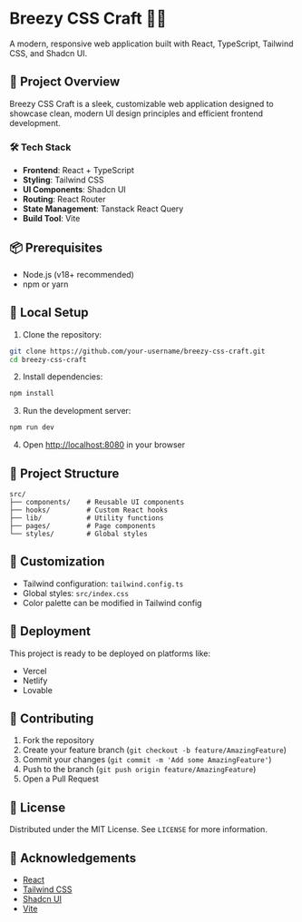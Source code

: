 
# Breezy CSS Craft 🎨✨

A modern, responsive web application built with React, TypeScript, Tailwind CSS, and Shadcn UI.

## 🚀 Project Overview

Breezy CSS Craft is a sleek, customizable web application designed to showcase clean, modern UI design principles and efficient frontend development.

### 🛠 Tech Stack

- **Frontend**: React + TypeScript
- **Styling**: Tailwind CSS
- **UI Components**: Shadcn UI
- **Routing**: React Router
- **State Management**: Tanstack React Query
- **Build Tool**: Vite

## 📦 Prerequisites

- Node.js (v18+ recommended)
- npm or yarn

## 🔧 Local Setup

1. Clone the repository:
```bash
git clone https://github.com/your-username/breezy-css-craft.git
cd breezy-css-craft
```

2. Install dependencies:
```bash
npm install
```

3. Run the development server:
```bash
npm run dev
```

4. Open [http://localhost:8080](http://localhost:8080) in your browser

## 📂 Project Structure

```
src/
├── components/    # Reusable UI components
├── hooks/         # Custom React hooks
├── lib/           # Utility functions
├── pages/         # Page components
└── styles/        # Global styles
```

## 🌈 Customization

- Tailwind configuration: `tailwind.config.ts`
- Global styles: `src/index.css`
- Color palette can be modified in Tailwind config

## 🚢 Deployment

This project is ready to be deployed on platforms like:
- Vercel
- Netlify
- Lovable

## 🤝 Contributing

1. Fork the repository
2. Create your feature branch (`git checkout -b feature/AmazingFeature`)
3. Commit your changes (`git commit -m 'Add some AmazingFeature'`)
4. Push to the branch (`git push origin feature/AmazingFeature`)
5. Open a Pull Request

## 📄 License

Distributed under the MIT License. See `LICENSE` for more information.

## 🎉 Acknowledgements

- [React](https://reactjs.org/)
- [Tailwind CSS](https://tailwindcss.com/)
- [Shadcn UI](https://ui.shadcn.com/)
- [Vite](https://vitejs.dev/)
